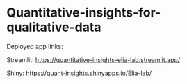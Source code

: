 # Quantitative-insights-for-qualitative-data

Deployed app links:

Streamlit: https://quantitative-insights-elia-lab.streamlit.app/

Shiny: https://quant-insights.shinyapps.io/Elia-lab/
